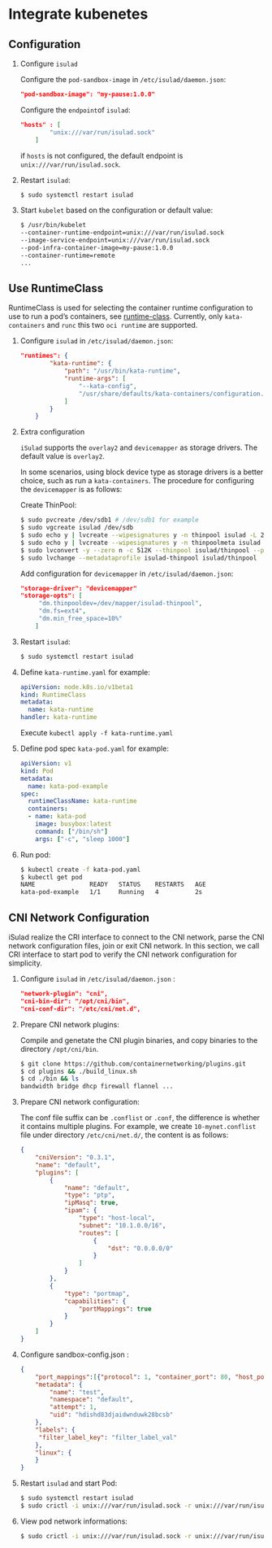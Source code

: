 # Integrate kubenetes

## Configuration

1. Configure `isulad`

   Configure the `pod-sandbox-image`  in `/etc/isulad/daemon.json`:

   ```json
   "pod-sandbox-image": "my-pause:1.0.0"
   ```

   Configure the `endpoint`of `isulad`:

   ```json
   "hosts" : [
           "unix:///var/run/isulad.sock"
       ]
   ```

   if `hosts` is not configured, the default endpoint is `unix:///var/run/isulad.sock`.

2. Restart `isulad`:

   ```bash
   $ sudo systemctl restart isulad
   ```

3. Start `kubelet` based on the configuration or default value:

   ```bash
   $ /usr/bin/kubelet 
   --container-runtime-endpoint=unix:///var/run/isulad.sock
   --image-service-endpoint=unix:///var/run/isulad.sock 
   --pod-infra-container-image=my-pause:1.0.0
   --container-runtime=remote
   ...
   ```

## Use  RuntimeClass

RuntimeClass is used for selecting the container runtime configuration to use to run a pod’s containers, see [runtime-class](https://kubernetes.io/docs/concepts/containers/runtime-class/). Currently, only `kata-containers` and `runc`  this two `oci runtime` are supported.

1. Configure `isulad` in `/etc/isulad/daemon.json`:

   ```json
   "runtimes": {
           "kata-runtime": {
               "path": "/usr/bin/kata-runtime",
               "runtime-args": [
                   "--kata-config",
                   "/usr/share/defaults/kata-containers/configuration.toml"
               ]
           }
       }
   ```

2. Extra configuration

   `iSulad` supports the `overlay2` and `devicemapper` as storage drivers. The default value is `overlay2`.

   In some scenarios, using block device type as storage drivers is a better choice, such as run a `kata-containers`. The procedure for configuring the `devicemapper` is as follows:

   Create ThinPool:

   ```bash
   $ sudo pvcreate /dev/sdb1 # /dev/sdb1 for example
   $ sudo vgcreate isulad /dev/sdb
   $ sudo echo y | lvcreate --wipesignatures y -n thinpool isulad -L 200G
   $ sudo echo y | lvcreate --wipesignatures y -n thinpoolmeta isulad -L 20G
   $ sudo lvconvert -y --zero n -c 512K --thinpool isulad/thinpool --poolmetadata isulad/thinpoolmeta
   $ sudo lvchange --metadataprofile isulad-thinpool isulad/thinpool
   ```

   Add configuration for `devicemapper` in `/etc/isulad/daemon.json`:

   ```json
   "storage-driver": "devicemapper"
   "storage-opts": [
   		"dm.thinpooldev=/dev/mapper/isulad-thinpool",
   	    "dm.fs=ext4",
   	    "dm.min_free_space=10%"
       ]
   ```

3. Restart `isulad`:

   ```bash
   $ sudo systemctl restart isulad
   ```

4. Define `kata-runtime.yaml` for example:

   ```yaml
   apiVersion: node.k8s.io/v1beta1
   kind: RuntimeClass
   metadata:
     name: kata-runtime
   handler: kata-runtime
   ```

   Execute `kubectl apply -f kata-runtime.yaml`

5. Define pod spec `kata-pod.yaml` for example:

   ```yaml
   apiVersion: v1
   kind: Pod
   metadata:
     name: kata-pod-example
   spec:
     runtimeClassName: kata-runtime
     containers:
     - name: kata-pod
       image: busybox:latest
       command: ["/bin/sh"]
       args: ["-c", "sleep 1000"]
   ```

6. Run pod:

   ```bash
   $ kubectl create -f kata-pod.yaml
   $ kubectl get pod
   NAME               READY   STATUS    RESTARTS   AGE
   kata-pod-example   1/1     Running   4          2s
   ```


## CNI Network Configuration

iSulad realize the CRI interface to connect to the CNI network, parse the CNI network configuration files, join or exit CNI network. In this section, we call CRI interface to start pod to verify the CNI network configuration for simplicity.

1. Configure `isulad` in `/etc/isulad/daemon.json` :

   ```json
   "network-plugin": "cni",
   "cni-bin-dir": "/opt/cni/bin",
   "cni-conf-dir": "/etc/cni/net.d",
   ```

2. Prepare CNI network plugins:

   Compile and genetate the CNI plugin binaries, and copy binaries to the directory `/opt/cni/bin`.

   ```bash
   $ git clone https://github.com/containernetworking/plugins.git
   $ cd plugins && ./build_linux.sh
   $ cd ./bin && ls
   bandwidth bridge dhcp firewall flannel ...
   ```

3. Prepare CNI network configuration:

   The conf file suffix can be `.conflist` or  `.conf`, the difference is whether it contains multiple plugins. For example, we create `10-mynet.conflist`  file under directory `/etc/cni/net.d/`, the content is as follows:

   ```json
   {
       "cniVersion": "0.3.1",
       "name": "default",
       "plugins": [
           {
               "name": "default",
               "type": "ptp",
               "ipMasq": true,
               "ipam": {
                   "type": "host-local",
                   "subnet": "10.1.0.0/16",
                   "routes": [
                       {
                           "dst": "0.0.0.0/0"
                       }
                   ]
               }
           },
           {
               "type": "portmap",
               "capabilities": {
                   "portMappings": true
               }
           }
       ]
   }
   ```

4. Configure sandbox-config.json :

   ```json
   {
       "port_mappings":[{"protocol": 1, "container_port": 80, "host_port": 8080}],
       "metadata": {
           "name": "test",
           "namespace": "default",
           "attempt": 1,
           "uid": "hdishd83djaidwnduwk28bcsb"
       },
       "labels": {
   	    "filter_label_key": "filter_label_val" 
       },
       "linux": {
       }
   }
   ```

5. Restart `isulad` and start Pod:

   ```sh
   $ sudo systemctl restart isulad
   $ sudo crictl -i unix:///var/run/isulad.sock -r unix:///var/run/isulad.sock runp sandbox-config.json
   ```

6. View pod network informations:

   ```sh
   $ sudo crictl -i unix:///var/run/isulad.sock -r unix:///var/run/isulad.sock inspectp <pod-id>
   ```

